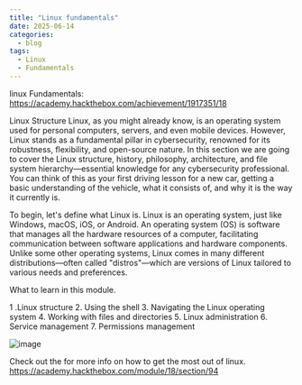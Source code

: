 ```yaml
---
title: "Linux fundamentals"
date: 2025-06-14
categories:
  - blog
tags:
  - Linux
  - Fundamentals
---
```

linux Fundamentals: https://academy.hackthebox.com/achievement/1917351/18

Linux Structure
Linux, as you might already know, is an operating system used for personal computers, servers, and even mobile devices. However, Linux stands as a fundamental pillar in cybersecurity, renowned for its robustness, flexibility, and open-source nature. In this section we are going to cover the Linux structure, history, philosophy, architecture, and file system hierarchy—essential knowledge for any cybersecurity professional. You can think of this as your first driving lesson for a new car, getting a basic understanding of the vehicle, what it consists of, and why it is the way it currently is.

To begin, let's define what Linux is. Linux is an operating system, just like Windows, macOS, iOS, or Android. An operating system (OS) is software that manages all the hardware resources of a computer, facilitating communication between software applications and hardware components. Unlike some other operating systems, Linux comes in many different distributions—often called "distros"—which are versions of Linux tailored to various needs and preferences.

What to learn in this module.

1 .Linux structure
2. Using the shell
3. Navigating the Linux operating system
4. Working with files and directories
5. Linux administration
6. Service management
7. Permissions management

![image](https://github.com/user-attachments/assets/6d21a342-bf0f-4613-983e-d356f445179e)


Check out the for more info on how to get the most out of linux.
https://academy.hackthebox.com/module/18/section/94

